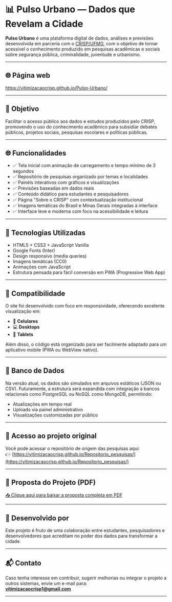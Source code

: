 # 📊 Pulso Urbano — Dados que Revelam a Cidade

**Pulso Urbano** é uma plataforma digital de dados, análises e previsões desenvolvida em parceria com o [CRISP/UFMG](https://www.crisp.ufmg.br), com o objetivo de tornar acessível o conhecimento produzido em pesquisas acadêmicas e sociais sobre segurança pública, criminalidade, juventude e urbanismo.

---

## 🌐 Página web

https://vitimizacaocrisp.github.io/Pulso-Urbano/

---

## 🎯 Objetivo

Facilitar o acesso público aos dados e estudos produzidos pelo CRISP, promovendo o uso do conhecimento acadêmico para subsidiar debates públicos, projetos sociais, pesquisas escolares e políticas públicas.

---

## 🌐 Funcionalidades

- ✅ Tela inicial com animação de carregamento e tempo mínimo de 3 segundos
- ✅ Repositório de pesquisas organizado por temas e localidades
- ✅ Painéis interativos com gráficos e visualizações
- ✅ Previsões baseadas em dados reais
- ✅ Conteúdo didático para estudantes e pesquisadores
- ✅ Página "Sobre o CRISP" com contextualização institucional
- ✅ Imagens temáticas do Brasil e Minas Gerais integradas à interface
- ✅ Interface leve e moderna com foco na acessibilidade e leitura

---

## 🧱 Tecnologias Utilizadas

- HTML5 + CSS3 + JavaScript Vanilla
- Google Fonts (Inter)
- Design responsivo (media queries)
- Imagens temáticas (CC0)
- Animações com JavaScript
- Estrutura pensada para fácil conversão em PWA (Progressive Web App)

---

## 📱 Compatibilidade

O site foi desenvolvido com foco em responsividade, oferecendo excelente visualização em:

- 📱 **Celulares**
- 💻 **Desktops**
- 🧾 **Tablets**

Além disso, o código está organizado para ser facilmente adaptado para um aplicativo mobile (PWA ou WebView nativo).

---

## 💾 Banco de Dados

Na versão atual, os dados são simulados em arquivos estáticos (JSON ou CSV). Futuramente, a estrutura será expandida com integração a bancos relacionais como PostgreSQL ou NoSQL como MongoDB, permitindo:

- Atualizações em tempo real
- Uploads via painel administrativo
- Visualizações customizadas por público

---

## 🔗 Acesso ao projeto original

Você pode acessar o repositório de origem das pesquisas aqui:  
👉 [https://vitimizacaocrisp.github.io/Repositorio_pesquisas/](https://vitimizacaocrisp.github.io/Repositorio_pesquisas/)

---

## 📄 Proposta do Projeto (PDF)

[📥 Clique aqui para baixar a proposta completa em PDF](Pulso_Urbano_Proposta_Projeto.pdf)

---

## 👥 Desenvolvido por

Este projeto é fruto de uma colaboração entre estudantes, pesquisadores e desenvolvedores que acreditam no poder dos dados para transformar a cidade.

---

## 📬 Contato

Caso tenha interesse em contribuir, sugerir melhorias ou integrar o projeto a outros sistemas, envie um e-mail para:  
**vitimizacaocrisp1@gmail.com**

---
